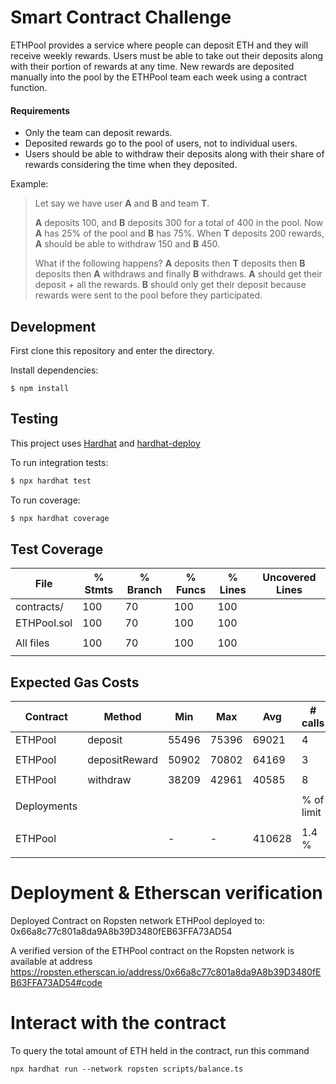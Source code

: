 # Smart Contract Challenge

ETHPool provides a service where people can deposit ETH and they will receive weekly rewards. Users must be able to take out their deposits along with their portion of rewards at any time. New rewards are deposited manually into the pool by the ETHPool team each week using a contract function.

#### Requirements

- Only the team can deposit rewards.
- Deposited rewards go to the pool of users, not to individual users.
- Users should be able to withdraw their deposits along with their share of rewards considering the time when they deposited.

Example:

> Let say we have user **A** and **B** and team **T**.
>
> **A** deposits 100, and **B** deposits 300 for a total of 400 in the pool. Now **A** has 25% of the pool and **B** has 75%. When **T** deposits 200 rewards, **A** should be able to withdraw 150 and **B** 450.
>
> What if the following happens? **A** deposits then **T** deposits then **B** deposits then **A** withdraws and finally **B** withdraws.
> **A** should get their deposit + all the rewards.
> **B** should only get their deposit because rewards were sent to the pool before they participated.

## Development

First clone this repository and enter the directory.

Install dependencies:

```
$ npm install
```

## Testing

This project uses [Hardhat](https://hardhat.dev) and [hardhat-deploy](https://github.com/wighawag/hardhat-deploy)

To run integration tests:

```sh
$ npx hardhat test
```

To run coverage:

```sh
$ npx hardhat coverage
```

## Test Coverage

  
  |File          |  % Stmts | % Branch |  % Funcs |  % Lines |Uncovered Lines |
  |--------------|----------|----------|----------|----------|----------------|
  | contracts/   |      100 |       70 |      100 |      100 |                |
  |  ETHPool.sol |      100 |       70 |      100 |      100 |                |
  |              |          |          |          |          |                |
  |All files     |      100 |       70 |      100 |      100 |                |
  |              |          |          |          |          |                |

## Expected Gas Costs


  
  |  Contract  |  Method         |  Min        |  Max        |  Avg        |  # calls      |  usd (avg)  
  |------------|-----------------|-------------|-------------|-------------|---------------|-------------
  |  ETHPool   | deposit         |      55496  |      75396  |      69021  |            4  |      -      
  |            |                 |             |             |             |               |             
  |  ETHPool   | depositReward   |      50902  |      70802  |      64169  |            3  |      -      
  |            |                 |             |             |             |               |             
  |  ETHPool   |  withdraw       |      38209  |      42961  |      40585  |            8  |      -      
  |            |                 |             |             |             |               |             
  |Deployments |                 |             |             |             |   % of limit  |             
  |            |                 |             |             |             |               |             
  |  ETHPool   |                 |          -  |          -  |     410628  |        1.4 %  |      -      
  |            |                 |             |             |             |               |             

# Deployment & Etherscan verification

Deployed Contract on Ropsten network
ETHPool deployed to: 0x66a8c77c801a8da9A8b39D3480fEB63FFA73AD54

A verified version of the ETHPool contract on the Ropsten network is available at address
https://ropsten.etherscan.io/address/0x66a8c77c801a8da9A8b39D3480fEB63FFA73AD54#code

# Interact with the contract

To query the total amount of ETH held in the contract, run this command

```shell
npx hardhat run --network ropsten scripts/balance.ts
```
